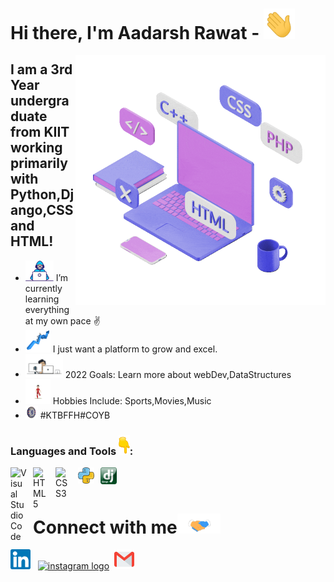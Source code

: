 
# Hi there, I'm Aadarsh Rawat - <img src="https://github.com/AadarshRawat/AadarshRawat/blob/master/assests/Hi.gif" width="50px"> 

<img align="right" alt="PC GIF" src="https://github.com/AadarshRawat/AadarshRawat/blob/master/assests/giphy%20(2).gif" width="400" />



## I am a 3rd Year undergraduate from KIIT working primarily with Python,Django,CSS and HTML!

- <img alt="dev GIF" src="https://github.com/AadarshRawat/AadarshRawat/blob/master/assests/Developer.gif" width="45" /> I’m currently learning everything at my own pace ✌️
- <img alt="dev2 GIF" src="https://github.com/AadarshRawat/AadarshRawat/blob/master/assests/improve.gif" width="40" /> I just want a platform to grow and excel. 
- <img alt="dev2 GIF" src="https://github.com/AadarshRawat/AadarshRawat/blob/master/assests/output-onlinegiftools.gif" width="60" /> 2022 Goals: Learn more about webDev,DataStructures
- <img alt="football GIF" src="https://github.com/AadarshRawat/AadarshRawat/blob/master/assests/football.gif" width="40" /> Hobbies Include: Sports,Movies,Music
- <img alt="chelsea GIF" src="https://github.com/AadarshRawat/AadarshRawat/blob/master/assests/chelsea.gif" width="20" />  #KTBFFH#COYB 


### Languages and Tools <img src="https://github.com/AadarshRawat/AadarshRawat/blob/master/assests/Point_Down.gif" height="32px">:

<img align="left" alt="Visual Studio Code" width="26px" src="https://cdn.jsdelivr.net/gh/devicons/devicon/icons/vscode/vscode-original.svg" style="padding-right:10px;" />
<img align="left" alt="HTML5" width="26px" src="https://cdn.jsdelivr.net/gh/devicons/devicon/icons/html5/html5-original.svg" style="padding-right:10px;" />
<img align="left" alt="CSS3" width="26px" src="https://cdn.jsdelivr.net/gh/devicons/devicon/icons/css3/css3-original.svg" style="padding-right:10px;" />
<img align="left" alt="python" width="26px" src="https://github.com/AadarshRawat/AadarshRawat/blob/master/assests/python.png" style="padding-right:10px;" />
<img align="left" alt="django" width="26px" src="https://github.com/AadarshRawat/AadarshRawat/blob/master/assests/Daco_2081416.png" style="padding-right:10px;" />



<br><br>


# Connect with me<img src="https://github.com/AadarshRawat/AadarshRawat/blob/master/assests/Handshake.gif" height="32px">

[<img src="https://github.com/AadarshRawat/AadarshRawat/blob/master/assests/Linkedin.svg" alt="linkedin logo" width="32" >](https://www.linkedin.com/in/aadarshrawat-2020) &nbsp;
[<img src="https://github.com/TheDudeThatCode/TheDudeThatCode/blob/master/Assets/Instagram.svg" alt="instagram logo" width="32">](https://www.instagram.com/__aadarsh.r__/)&nbsp;
[<img src="https://github.com/AadarshRawat/AadarshRawat/blob/master/assests/Gmail.svg" alt="instagram logo" width="32">](mailto:aadarshrawat11@gmail.com)

















[instagram]:https://www.instagram.com/__aadarsh.r__/
[linkedin]:https://www.linkedin.com/in/aadarshrawat-2020
